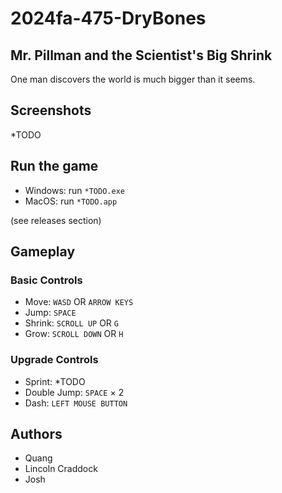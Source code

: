 # 2024fa-475-DryBones

## Mr. Pillman and the Scientist's Big Shrink
One man discovers the world is much bigger than it seems.

## Screenshots
*TODO

## Run the game
- Windows: run ``*TODO.exe``
- MacOS: run ``*TODO.app``

(see releases section)

## Gameplay
### Basic Controls
- Move: ``WASD`` OR ``ARROW KEYS``
- Jump: ``SPACE``
- Shrink: ``SCROLL UP`` OR ``G``
- Grow: ``SCROLL DOWN`` OR ``H``
### Upgrade Controls
- Sprint: *TODO
- Double Jump: ``SPACE`` × 2
- Dash: ``LEFT MOUSE BUTTON``

## Authors
- Quang
- Lincoln Craddock
- Josh
